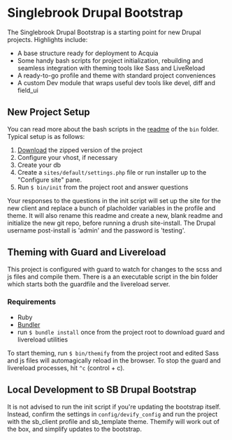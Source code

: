 # Singlebrook Drupal Bootstrap
The Singlebrook Drupal Bootstrap is a starting point for new Drupal projects. Highlights include:
  - A base structure ready for deployment to Acquia
  - Some handy bash scripts for project initialization, rebuilding and seamless integration with theming tools like Sass and LiveReload
  - A ready-to-go profile and theme with standard project conveniences
  - A custom Dev module that wraps useful dev tools like devel, diff and field_ui

## New Project Setup
You can read more about the bash scripts in the [readme](https://github.com/singlebrook/sb-drupal-bootstrap/tree/master/bin) of the `bin` folder. Typical setup is as follows:
  1. [Download](https://github.com/singlebrook/sb-drupal-bootstrap/zipball/master) the zipped version of the project
  2. Configure your vhost, if necessary
  3. Create your db
  4. Create a `sites/default/settings.php` file or run installer up to the "Configure site" pane.
  5. Run `$ bin/init` from the project root and answer questions

Your responses to the questions in the init script will set up the site for the new client and replace a bunch of placholder variables in the profile and theme. It will also rename this readme and create a new, blank readme and initialize the new git repo, before running a drush site-install. The Drupal username post-install is 'admin' and the password is 'testing'.
 
## Theming with Guard and Livereload
This project is configured with guard to watch for changes to the scss and js files and compile them. There is a an executable script in the bin folder which starts both the guardfile and the livereload server. 

### Requirements
  - Ruby
  - [Bundler](http://bundler.io/)
  - run `$ bundle install` once from the project root to download guard and livereload utilities

To start theming, run `$ bin/themify` from the project root and edited Sass and js files will automagically reload in the browser. To stop the guard and livereload processes, hit `^c` (control + c).

## Local Development to SB Drupal Bootstrap
It is not advised to run the init script if you're updating the bootstrap itself. Instead, confirm the settings in `config/devify_config` and run the project with the sb_client profile and sb_template theme. Themify will work out of the box, and simplify updates to the bootstrap.